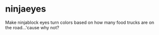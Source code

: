 ninjaeyes
=========

Make ninjablock eyes turn colors based on how many food trucks are on the road...'cause why not?
